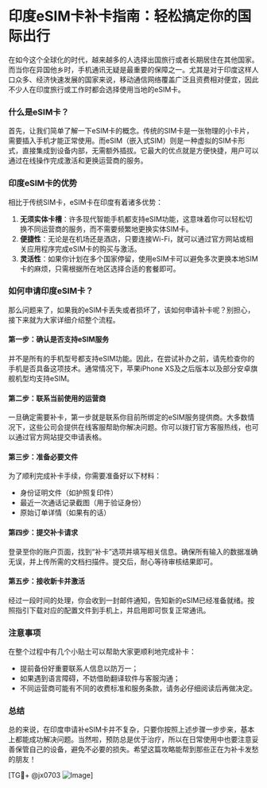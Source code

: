 # 印度eSIM卡补卡指南：轻松搞定你的国际出行

在如今这个全球化的时代，越来越多的人选择出国旅行或者长期居住在其他国家。而当你在异国他乡时，手机通讯无疑是最重要的保障之一。尤其是对于印度这样人口众多、经济快速发展的国家来说，移动通信网络覆盖广泛且资费相对便宜，因此不少人在印度旅行或工作时都会选择使用当地的eSIM卡。

### 什么是eSIM卡？

首先，让我们简单了解一下eSIM卡的概念。传统的SIM卡是一张物理的小卡片，需要插入手机才能正常使用。而eSIM（嵌入式SIM）则是一种虚拟的SIM卡形式，直接集成到设备内部，无需额外插拔。它最大的优点就是方便快捷，用户可以通过在线操作完成激活和更换运营商的服务。

### 印度eSIM卡的优势

相比于传统SIM卡，eSIM卡在印度有着诸多优势：
1. **无须实体卡槽**：许多现代智能手机都支持eSIM功能，这意味着你可以轻松切换不同运营商的服务，而不需要频繁地更换实体SIM卡。
2. **便捷性**：无论是在机场还是酒店，只要连接Wi-Fi，就可以通过官方网站或相关应用程序完成eSIM卡的购买与激活。
3. **灵活性**：如果你计划在多个国家停留，使用eSIM卡可以避免多次更换本地SIM卡的麻烦，只需根据所在地区选择合适的套餐即可。

### 如何申请印度eSIM卡？

那么问题来了，如果我的eSIM卡丢失或者损坏了，该如何申请补卡呢？别担心，接下来就为大家详细介绍整个流程。

#### 第一步：确认是否支持eSIM服务
并不是所有的手机型号都支持eSIM功能。因此，在尝试补办之前，请先检查你的手机是否具备这项技术。通常情况下，苹果iPhone XS及之后版本以及部分安卓旗舰机型均支持eSIM。

#### 第二步：联系当前使用的运营商
一旦确定需要补卡，第一步就是联系你目前所绑定的eSIM服务提供商。大多数情况下，这些公司会提供在线客服帮助你解决问题。你可以拨打官方客服热线，也可以通过官方网站提交申请表格。

#### 第三步：准备必要文件
为了顺利完成补卡手续，你需要准备好以下材料：
- 身份证明文件（如护照复印件）
- 最近一次通话记录截图（用于验证身份）
- 原始订单详情（如果有的话）

#### 第四步：提交补卡请求
登录至你的账户页面，找到“补卡”选项并填写相关信息。确保所有输入的数据准确无误，并上传所需的文档扫描件。提交后，耐心等待审核结果即可。

#### 第五步：接收新卡并激活
经过一段时间的处理，你会收到一封邮件通知，告知新的eSIM已经准备就绪。按照指引下载对应的配置文件到手机上，并启用即可恢复正常通讯。

### 注意事项

在整个过程中有几个小贴士可以帮助大家更顺利地完成补卡：
- 提前备份好重要联系人信息以防万一；
- 如果遇到语言障碍，不妨借助翻译软件与客服沟通；
- 不同运营商可能有不同的收费标准和服务条款，请务必仔细阅读后再做决定。

### 总结

总的来说，在印度申请补eSIM卡并不复杂，只要你按照上述步骤一步步来，基本上都能成功解决问题。当然啦，预防总是优于治疗，所以在日常使用中也要注意妥善保管自己的设备，避免不必要的损失。希望这篇攻略能帮到那些正在为补卡发愁的朋友！

[TG💪+ @jx0703 ![Image](https://github.com/user-attachments/assets/dbca1d08-cadb-493c-b0ec-ad6f7a83f270)]